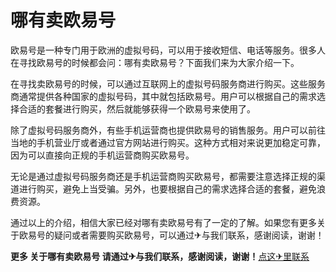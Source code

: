 # 哪有卖欧易号

欧易号是一种专门用于欧洲的虚拟号码，可以用于接收短信、电话等服务。很多人在寻找欧易号的时候都会问：哪有卖欧易号？下面我们来为大家介绍一下。

在寻找卖欧易号的时候，可以通过互联网上的虚拟号码服务商进行购买。这些服务商通常提供各种国家的虚拟号码，其中就包括欧易号。用户可以根据自己的需求选择合适的套餐进行购买，然后就能够获得一个欧易号来使用了。

除了虚拟号码服务商外，有些手机运营商也提供欧易号的销售服务。用户可以前往当地的手机营业厅或者通过官方网站进行购买。这种方式相对来说更加稳定可靠，因为可以直接向正规的手机运营商购买欧易号。

无论是通过虚拟号码服务商还是手机运营商购买欧易号，都需要注意选择正规的渠道进行购买，避免上当受骗。另外，也要根据自己的需求选择合适的套餐，避免浪费资源。

通过以上的介绍，相信大家已经对哪有卖欧易号有了一定的了解。如果您有更多关于欧易号的疑问或者需要购买欧易号，可以通过✈与我们联系，感谢阅读，谢谢！

**更多 关于哪有卖欧易号 请通过✈与我们联系，感谢阅读，谢谢！**[点这✈里联系](https://add.k02.cc)